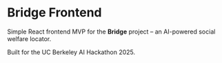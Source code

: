 
# Bridge Frontend

Simple React frontend MVP for the **Bridge** project – an AI-powered social welfare locator.

Built for the UC Berkeley AI Hackathon 2025.
